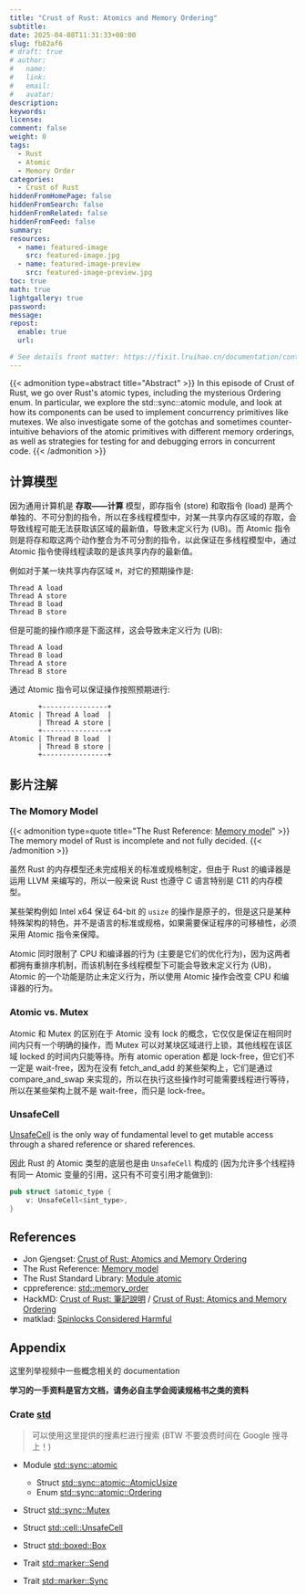 ```yaml
---
title: "Crust of Rust: Atomics and Memory Ordering"
subtitle:
date: 2025-04-08T11:31:33+08:00
slug: fb82af6
# draft: true
# author:
#   name:
#   link:
#   email:
#   avatar:
description:
keywords:
license:
comment: false
weight: 0
tags:
  - Rust
  - Atomic
  - Memory Order
categories:
  - Crust of Rust
hiddenFromHomePage: false
hiddenFromSearch: false
hiddenFromRelated: false
hiddenFromFeed: false
summary:
resources:
  - name: featured-image
    src: featured-image.jpg
  - name: featured-image-preview
    src: featured-image-preview.jpg
toc: true
math: true
lightgallery: true
password:
message:
repost:
  enable: true
  url:

# See details front matter: https://fixit.lruihao.cn/documentation/content-management/introduction/#front-matter
---
```


{{< admonition type=abstract title="Abstract" >}}
In this episode of Crust of Rust, we go over Rust\'s atomic types, including the mysterious Ordering enum. In particular, we explore the std::sync::atomic module, and look at how its components can be used to implement concurrency primitives like mutexes. We also investigate some of the gotchas and sometimes counter-intuitive behaviors of the atomic primitives with different memory orderings, as well as strategies for testing for and debugging errors in concurrent code.
{{< /admonition >}}

<!--more-->

## 计算模型

因为通用计算机是 **存取——计算** 模型，即存指令 (store) 和取指令 (load) 是两个单独的、不可分割的指令，所以在多线程模型中，对某一共享内存区域的存取，会导致线程可能无法获取该区域的最新值，导致未定义行为 (UB)。而 Atomic 指令则是将存和取这两个动作整合为不可分割的指令，以此保证在多线程模型中，通过 Atomic 指令使得线程读取的是该共享内存的最新值。

例如对于某一块共享内存区域 `M`，对它的预期操作是:

```
Thread A load
Thread A store
Thread B load
Thread B store
```

但是可能的操作顺序是下面这样，这会导致未定义行为 (UB):

```
Thread A load
Thread B load
Thread A store
Thread B store
```

通过 Atomic 指令可以保证操作按照预期进行:

```
       +----------------+
Atomic | Thread A load  |
       | Thread A store |
       +----------------+
Atomic | Thread B load  |
       | Thread B store |
       +----------------+
```

## 影片注解

### The Momory Model

{{< admonition type=quote title="The Rust Reference: [Memory model](https://doc.rust-lang.org/nightly/reference/memory-model.html)" >}}
The memory model of Rust is incomplete and not fully decided.
{{< /admonition >}}

虽然 Rust 的内存模型还未完成相关的标准或规格制定，但由于 Rust 的编译器是运用 LLVM 来编写的，所以一般来说 Rust 也遵守 C 语言特别是 C11 的内存模型。

某些架构例如 Intel x64 保证 64-bit 的 `usize` 的操作是原子的，但是这只是某种特殊架构的特色，并不是语言的标准或规格，如果需要保证程序的可移植性，必须采用 Atomic 指令来保障。

Atomic 同时限制了 CPU 和编译器的行为 (主要是它们的优化行为)，因为这两者都拥有重排序机制，而该机制在多线程模型下可能会导致未定义行为 (UB)，Atomic 的一个功能是防止未定义行为，所以使用 Atomic 操作会改变 CPU 和编译器的行为。

### Atomic vs. Mutex

Atomic 和 Mutex 的区别在于 Atomic 没有 lock 的概念，它仅仅是保证在相同时间内只有一个明确的操作，而 Mutex 可以对某块区域进行上锁，其他线程在该区域 locked 的时间内只能等待。所有 atomic operation 都是 lock-free，但它们不一定是 wait-free，因为在没有 fetch_and_add 的某些架构上，它们是通过 compare_and_swap 来实现的，所以在执行这些操作时可能需要线程进行等待，所以在某些架构上就不是 wait-free，而只是 lock-free。

### UnsafeCell

[UnsafeCell](https://doc.rust-lang.org/std/cell/struct.UnsafeCell.html) is the only way of fundamental level to get mutable access through a shared reference or shared references.

因此 Rust 的 Atomic 类型的底层也是由 `UnsafeCell` 构成的 (因为允许多个线程持有同一 Atomic 变量的引用，这只有不可变引用才能做到):

```rs
pub struct $atomic_type {
    v: UnsafeCell<$int_type>,
}
```

## References

- Jon Gjengset: [Crust of Rust: Atomics and Memory Ordering](https://www.youtube.com/watch?v=rMGWeSjctlY)
- The Rust Reference: [Memory model](https://doc.rust-lang.org/nightly/reference/memory-model.html)
- The Rust Standard Library: [Module atomic](https://doc.rust-lang.org/std/sync/atomic/index.html)
- cppreference: [std::memory_order](https://en.cppreference.com/w/cpp/atomic/memory_order)
- HackMD: [Crust of Rust: 筆記說明](https://hackmd.io/T6jGyghMS-Wq6F3ymCFJMg) / [Crust of Rust: Atomics and Memory Ordering](https://hackmd.io/2HDiZxKQQU-J3Cq7AMVIhw)
- matklad: [Spinlocks Considered Harmful](https://matklad.github.io/2020/01/02/spinlocks-considered-harmful.html)

## Appendix

这里列举视频中一些概念相关的 documentation 

**学习的一手资料是官方文档，请务必自主学会阅读规格书之类的资料**

### Crate [std](https://doc.rust-lang.org/std/index.html) 

> 可以使用这里提供的搜素栏进行搜索 (BTW 不要浪费时间在 Google 搜寻上！)

- Module [std::sync::atomic](https://doc.rust-lang.org/std/sync/atomic/index.html)
  - Struct [std::sync::atomic::AtomicUsize](https://doc.rust-lang.org/std/sync/atomic/struct.AtomicUsize.html)
  - Enum [std::sync::atomic::Ordering](https://doc.rust-lang.org/std/sync/atomic/enum.Ordering.html)

- Struct [std::sync::Mutex](https://doc.rust-lang.org/std/sync/struct.Mutex.html)

- Struct [std::cell::UnsafeCell](https://doc.rust-lang.org/std/cell/struct.UnsafeCell.html)

- Struct [std::boxed::Box](https://doc.rust-lang.org/std/boxed/struct.Box.html)


- Trait [std::marker::Send](https://doc.rust-lang.org/std/marker/trait.Send.html)

- Trait [std::marker::Sync](https://doc.rust-lang.org/std/marker/trait.Sync.html)
